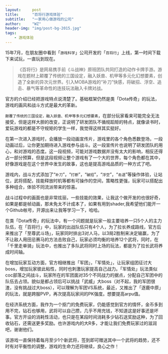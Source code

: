 ```yaml
---
layout:     post
title:      "百将行游戏体验"
subtitle:   "一家用心做游戏的公司"
author:     "WZ"
header-img: "img/post-bg-2015.jpg"
tags:
    - 游戏体验
---
```


15年7月，在朋友圈中看到「`游戏科学`」公司开发的「`百将行`」上线，第一时间下载下来试玩，一直玩到现在。

> 《百将行》是网易携手前《斗战神》原班团队共同打造的动作卡牌手游。游戏在题材上颠覆了传统的三国设定，融入妖兽、机甲等多元化幻想要素，创造了全新的异次元世界。引入MOBA游戏的“补刀”快感，将破招、浮空、追击、暴气等革命性的连技玩法融入卡牌对战。

官方的介绍已经把游戏特点说清楚了。基础框架仍然是类「Dota传奇」的玩法，游戏的画风和战斗方式是最大的革新。

`颠覆了传统的三国设定，融入妖兽、机甲等多元幻想要素`，在部分玩家看来可能完全无法接受，但是这样大胆的改变，正说明了研发团队不循规蹈矩的特点，就像读书时，爱玩游戏的都是不守规矩的学生一样，我觉得这样其实挺好。

在第一次进入游戏时，会播放一段动画宣传片，游戏里的各个角色悉数登场，一段动画过后，让你更加期待进入游戏参与战斗。这一段宣传片也说明了研发团队的用心，和对游戏的态度。这一段视频，可能对游戏数据并没有太大的影响，相反还得占一部分预算，但是这段视频让整个游戏有了一个大的世界，每个角色都在其中，好像游戏是在这个世界中发生的故事，这也是提高游戏品质的一种方式了吧。

游戏内，战斗方式添加了“`补刀`”，“`打断`”，“`破招`”，“`浮空`”，“`击退`”等操作体验，让站位，武将搭配，技能释放时机等都有可操作的空间，策略性更强，玩家可以搭配出多种组合，体验不同流派带来的惊喜。

战斗过程中的画面也是非常炫丽，一些技能的效果，让我这个做开发的也很好奇，如果是都是帧动画，那未免太不计成本了，如果有用到shader,我希望他们能开一个Github帐号，开源出来让我等学习一下，哈哈。

在类「Dota传奇」的玩法中，有一个问题就是玩家一般主要培养一只5个人的主力队伍，在「百将行」中，玩家的出战队伍只有4个人，为了拉长养成路线，官方后来推出了「至尊武斗场」，玩家同时排出3对人马，以3局2胜制来决定输赢，为了不让敌人用田忌赛马的方法击败自己，玩家必须均衡的培养12个武将，同时，在「千里走单骑」玩法中，也推出了多队武将同时上场的玩法，都是为了拉长武将养成时间轴。

在增加玩家互动方面，官方相继推出「军团」，「军情处」，让玩家组团征讨大boss，增加玩家彼此粘性，同时也刺激玩家提高自己战力。「军情处」玩法类似coc部落之间战斗，玩家所在的军团面对35个不同战力的据点，分配自己军团中的队伍去占领。貌似是都占领后可以挑战「武威」大boss（对不起，我的军团很渣，没有挑战过大boss），可以理解为军团VS系统，最近，又推出了「逐鹿中原」的玩法，就是跨服PVP，再次提高玩家间的PK强度。想要提高arpu值。

在经济系统方面，我作为一个抠门的免费玩家，仍能感觉到官方的情怀，金币多到用不完，钻石也够用，武将可以自己攒，几乎不用充钱，不知道这是好事还是坏事。官方开设的消耗性活动，也只是在某段时间消耗多少钻石送奖励这种，为了回收钻石，还需送更多奖励。也许游戏内的大R多，才能让我们免费玩家过的滋润吧，谢谢他们。

该游戏一直保持着每月至少1个新武将，签到即可赠送其中一个武将的趋势，还不时有对平衡性的调整，游戏的生命力还将继续，良心之作！
